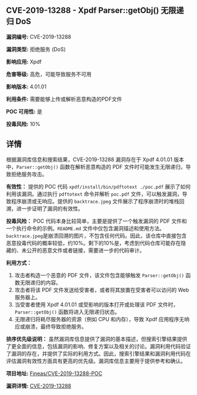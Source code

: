 ## CVE-2019-13288 - Xpdf Parser::getObj() 无限递归 DoS

**漏洞编号:** CVE-2019-13288

**漏洞类型:** 拒绝服务 (DoS)

**影响应用:** Xpdf

**危害等级:** 高危，可能导致服务不可用

**影响版本:** 4.01.01

**利用条件:** 需要能够上传或解析恶意构造的PDF文件

**POC 可用性:** 是

**投毒风险:** 10%

## 详情

根据漏洞库信息和搜索结果，CVE-2019-13288 漏洞存在于 Xpdf 4.01.01 版本中，`Parser::getObj()` 函数在解析恶意构造的 PDF 文件时可能发生无限递归，导致拒绝服务攻击。 

**有效性：**
提供的 POC 代码 `xpdf/install/bin/pdftotext ./poc.pdf` 展示了如何利用该漏洞。通过执行 `pdftotext` 命令并解析 `poc.pdf` 文件，可以触发漏洞，导致程序崩溃或无响应。提供的 `backtrace.jpeg` 文件展示了程序崩溃时的堆栈回溯，进一步证明了漏洞的有效性。

**投毒风险：**
POC 代码本身比较简单，主要是提供了一个触发漏洞的 PDF 文件和一个执行命令的示例。`README.md` 文件中仅包含漏洞描述和使用方法。`backtrace.jpeg`是崩溃回溯的图片，不包含任何代码。因此，该仓库中直接包含恶意投毒代码的概率较低，约10%。剩下的10%是，考虑到代码仓库可能存在隐藏的、未公开的恶意文件或者链接，需要进一步的代码审计。

**利用方式：**
1.  攻击者构造一个恶意的 PDF 文件，该文件包含能够触发 `Parser::getObj()` 函数无限递归的内容。
2.  攻击者将该 PDF 文件发送给受害者，或者将其放置在受害者可以访问的 Web 服务器上。
3.  当受害者使用 Xpdf 4.01.01 或受影响的版本打开或处理该 PDF 文件时，`Parser::getObj()` 函数将进入无限递归状态。
4.  无限递归将耗尽服务器的资源（例如 CPU 和内存），导致 Xpdf 应用程序无响应或崩溃，最终导致拒绝服务。

**排序优先级说明：**
虽然漏洞库信息提供了漏洞的基本描述，但搜索引擎结果提供了更全面的信息，包括漏洞的影响、修复方案以及相关的讨论。漏洞利用代码验证了漏洞的存在，并提供了实际的利用方式。因此，搜索引擎结果和漏洞利用代码在评估漏洞有效性方面具有更高的优先级。漏洞库信息主要用于提供参考和确认。

**项目地址:** [Fineas/CVE-2019-13288-POC](https://github.com/Fineas/CVE-2019-13288-POC)

**漏洞详情:** [CVE-2019-13288](https://nvd.nist.gov/vuln/detail/CVE-2019-13288)